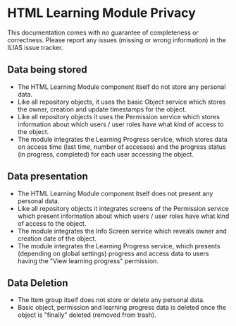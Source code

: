 # HTML Learning Module Privacy

This documentation comes with no guarantee of completeness or correctness. Please report any issues (missing or wrong information) in the ILIAS issue tracker.

## Data being stored

- The HTML Learning Module component itself do not store any personal data.
- Like all repository objects, it uses the basic Object service which stores the owner, creation and update timestamps for the object.
- Like all repository objects it uses the Permission service which stores information about which users / user roles have what kind of access to the object.
- The module integrates the Learning Progress service, which stores data on access time (last time, number of accesses) and the progress status (in progress, completed) for each user accessing the object.

## Data presentation

- The HTML Learning Module component itself does not present any personal data.
- Like all repository objects it integrates screens of the Permission service which present information about which users / user roles have what kind of access to the object.
- The module integrates the Info Screen service which reveals owner and creation date of the object.
- The module integrates the Learning Progress service, which presents (depending on global settings) progress and access data to users having the "View learning progress" permission.

## Data Deletion

- The Item group itself does not store or delete any personal data.
- Basic object, permission and learning progress data is deleted once the object is "finally" deleted (removed from trash).